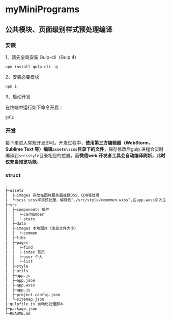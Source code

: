 # myMiniPrograms

## 公共模块、页面级别样式预处理编译
### 安装

1、请先全局安装 Gulp-cli（Gulp 4）

```
npm install gulp-cli -g
```

2、安装必要模块

```
npm i
```

3、启动开发

在终端中运行如下命令开启：

```
gulp
```

### 开发

接下来进入常规开发即可。开发过程中，**使用第三方编辑器（WebStorm、Sublime Text 等）编辑`assets\scss`目录下的文件**，保存修改后gulp 进程会实时编译到`src\style`目录相应的位置。而**微信web 开发者工具会自动编译刷新，此时仅充当预览功能**。


### struct
``` bash
.
├─assets
│  ├─images 存放在图片服务器或做OSS、CDN等处理
│  └─scss scss样式预处理，编译到“./src/style/commmon.wxss”,在app.wxss引入生效
├─src
│  ├─components 插件
│  │  ├─carNumber
│  │  └─stars
│  ├─data
│  ├─images 本地图片（注意文件大小）
│  │  └─common
│  ├─libs
│  ├─pages
│  │  ├─find
│  │  ├─index 首页
│  │  ├─user 个人
│  │  └─list
│  ├─style
│  ├─utils
│  ├─app.js
│  ├─app.json
│  ├─app.wxss
│  ├─app.js
│  ├─project.config.json
│  └─sitemap.json
├─gulpfile.js 自动化处理脚本
├─package.json
└─README.md
```
